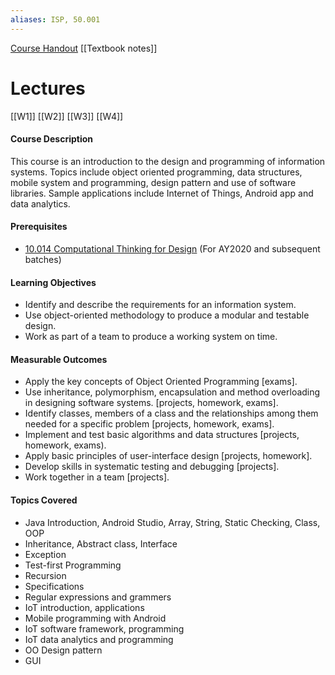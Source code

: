 ```yaml
---
aliases: ISP, 50.001
---
```


[Course Handout](https://docs.google.com/document/d/1UwOEHwjA18vm4vhfzTBcV6qRlVub2DHofblT_BcInSU/edit)
[[Textbook notes]]

# Lectures
[[W1]]
[[W2]]
[[W3]]
[[W4]]


#### Course Description

This course is an introduction to the design and programming of information systems. Topics include object oriented programming, data structures, mobile system and programming, design pattern and use of software libraries. Sample applications include Internet of Things, Android app and data analytics.

#### Prerequisites

-   [10.014 Computational Thinking for Design](https://sutd.edu.sg/Admissions/Undergraduate/Unique-Curriculum/Freshmore-Subjects/Computational-Thinking-for-Design) (For AY2020 and subsequent batches)

#### Learning Objectives

-   Identify and describe the requirements for an information system.
-   Use object-oriented methodology to produce a modular and testable design.
-   Work as part of a team to produce a working system on time.

#### Measurable Outcomes

-   Apply the key concepts of Object Oriented Programming [exams].
-   Use inheritance, polymorphism, encapsulation and method overloading in designing software systems. [projects, homework, exams].
-   Identify classes, members of a class and the relationships among them needed for a specific problem [projects, homework, exams].
-   Implement and test basic algorithms and data structures [projects, homework, exams).
-   Apply basic principles of user-interface design [projects, homework].
-   Develop skills in systematic testing and debugging [projects].
-   Work together in a team [projects].

#### Topics Covered

-   Java Introduction, Android Studio, Array, String, Static Checking, Class, OOP
-   Inheritance, Abstract class, Interface
-   Exception
-   Test-first Programming
-   Recursion
-   Specifications
-   Regular expressions and grammers
-   IoT introduction, applications
-   Mobile programming with Android
-   IoT software framework, programming
-   IoT data analytics and programming
-   OO Design pattern
-   GUI

